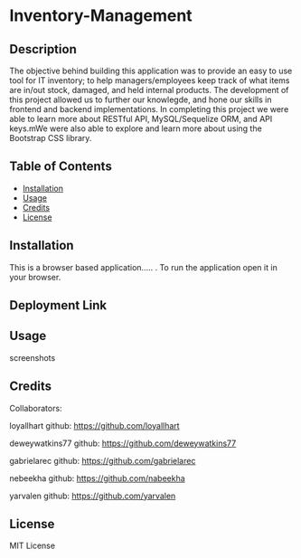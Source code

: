 # Inventory-Management

## Description
The objective behind building this application was to provide an easy to use tool for IT inventory; to help managers/employees keep track of what items are in/out stock, damaged, and held internal products. The development of this project allowed us to further our knowlegde, and hone our skills in frontend and backend implementations. In completing this project we were able to learn more about RESTful API, MySQL/Sequelize ORM, and API keys.mWe were also able to explore and learn more about using the Bootstrap CSS library. 

## Table of Contents
- [Installation](#installation)
- [Usage](#usage)
- [Credits](#credits)
- [License](#license)

## Installation
This is a browser based application.....
. To run the application open it in your browser.

## Deployment Link


## Usage
screenshots


## Credits
Collaborators:

loyallhart
github: https://github.com/loyallhart

deweywatkins77
github: https://github.com/deweywatkins77

gabrielarec
github: https://github.com/gabrielarec

nebeekha
github: https://github.com/nabeekha

yarvalen
github: https://github.com/yarvalen


## License
MIT License